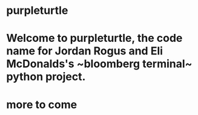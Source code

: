 # purpleturtle

# Welcome to purpleturtle, the code name for Jordan Rogus and Eli McDonalds's ~bloomberg terminal~ python project. 

# more to come
